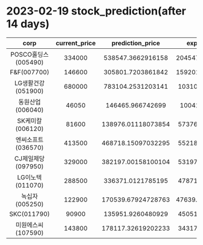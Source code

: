 # 2023-02-19 stock_prediction(after 14 days)

|   corp   |   current_price   |   prediction_price   |   expected_profit   |
|:--------:|:-----------------:|:--------------------:|:-------------------:|
|POSCO홀딩스(005490)|334000|538547.3662916158|204547.36629161576|
|F&F(007700)|146600|305801.7203861842|159201.72038618423|
|LG생활건강(051900)|680000|783104.2531203141|103104.2531203141|
|동원산업(006040)|46050|146465.966742699|100415.966742699|
|SK케미칼(006120)|81600|138976.01118073854|57376.01118073854|
|엔씨소프트(036570)|413500|468718.15097032295|55218.15097032295|
|CJ제일제당(097950)|329000|382197.00158100104|53197.00158100104|
|LG이노텍(011070)|288500|336371.0121785195|47871.01217851951|
|녹십자(005250)|122900|170539.67924728763|47639.679247287626|
|SKC(011790)|90900|135951.9260480929|45051.92604809289|
|미원에스씨(107590)|143800|178117.32619202233|34317.32619202233|
